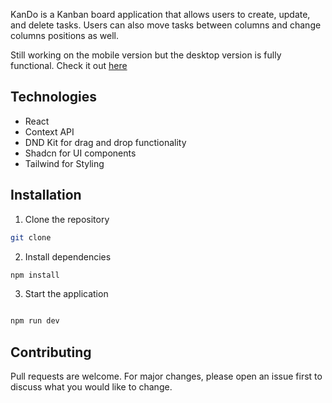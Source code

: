 KanDo is a Kanban board application that allows users to create, update, and delete tasks. Users can also move tasks between columns and change columns positions as well.

Still working on the mobile version but the desktop version is fully functional. Check it out [here](https://kando.netlify.app/)

## Technologies

- React
- Context API
- DND Kit for drag and drop functionality
- Shadcn for UI components
- Tailwind for Styling

## Installation

1. Clone the repository

```bash
git clone
```

2. Install dependencies

```bash
npm install
```

3. Start the application

```bash

npm run dev
```

## Contributing

Pull requests are welcome.
For major changes, please open an issue first to discuss what you would like to change.
